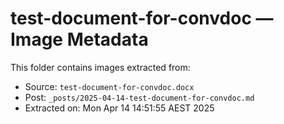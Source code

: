 # test-document-for-convdoc — Image Metadata

This folder contains images extracted from:
- Source: `test-document-for-convdoc.docx`
- Post: `_posts/2025-04-14-test-document-for-convdoc.md`
- Extracted on: Mon Apr 14 14:51:55 AEST 2025

